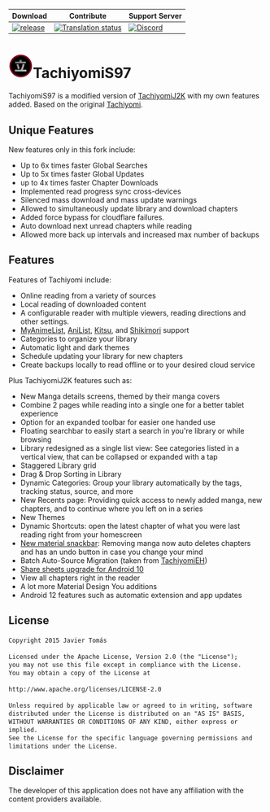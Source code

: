 | Download | Contribute | Support Server |
|-------|----------|---------|
| [![release](https://img.shields.io/github/v/release/saud-97/tachiyomis97.svg?maxAge=3600&label=download)](https://github.com/saud-97/TachiyomiS97/releases) | [![Translation status](https://hosted.weblate.org/widgets/tachiyomi/-/tachiyomi-j2k/svg-badge.svg)](https://hosted.weblate.org/engage/tachiyomi/?utm_source=widget) | [![Discord](https://img.shields.io/discord/349436576037732353.svg?label=discord&labelColor=7289da&color=2c2f33&style=flat)](https://discord.gg/tachiyomi) |
# ![app icon](./.github/readme-images/app-icon.png)TachiyomiS97
TachiyomiS97 is a modified version of [TachiyomiJ2K](https://github.com/jays2kings/tachiyomiJ2K) with my own features added. Based on the original [Tachiyomi](https://github.com/tachiyomiorg/tachiyomi).

## Unique Features

New features only in this fork include:
* Up to 6x times faster Global Searches
* Up to 5x times faster Global Updates
* up to 4x times faster Chapter Downloads
* Implemented read progress sync cross-devices
* Silenced mass download and mass update warnings
* Allowed to simultaneously update library and download chapters
* Added force bypass for cloudflare failures.
* Auto download next unread chapters while reading
* Allowed more back up intervals and increased max number of backups

## Features

Features of Tachiyomi include:
* Online reading from a variety of sources
* Local reading of downloaded content
* A configurable reader with multiple viewers, reading directions and other settings.
* [MyAnimeList](https://myanimelist.net/), [AniList](https://anilist.co/), [Kitsu](https://kitsu.io/explore/anime), and [Shikimori](https://shikimori.one) support
* Categories to organize your library
* Automatic light and dark themes
* Schedule updating your library for new chapters
* Create backups locally to read offline or to your desired cloud service

Plus TachiyomiJ2K features such as:
* New Manga details screens, themed by their manga covers
* Combine 2 pages while reading into a single one for a better tablet experience
* Option for an expanded toolbar for easier one handed use
* Floating searchbar to easily start a search in you're library or while browsing
* Library redesigned as a single list view: See categories listed in a vertical view, that can be collapsed or expanded with a tap
* Staggered Library grid
* Drag & Drop Sorting in Library
* Dynamic Categories: Group your library automatically by the tags, tracking status, source, and more
* New Recents page: Providing quick access to newly added manga, new chapters, and to continue where you left on in a series
* New Themes
* Dynamic Shortcuts: open the latest chapter of what you were last reading right from your homescreen
* [New material snackbar](.github/readme-images/material%20snackbar.png): Removing manga now auto deletes chapters and has an undo button in case you change your mind
* Batch Auto-Source Migration (taken from [TachiyomiEH](https://github.com/NerdNumber9/TachiyomiEH))
* [Share sheets upgrade for Android 10](.github/readme-images/share%20menu.png)
* View all chapters right in the reader
* A lot more Material Design You additions
* Android 12 features such as automatic extension and app updates


## License

    Copyright 2015 Javier Tomás

    Licensed under the Apache License, Version 2.0 (the "License");
    you may not use this file except in compliance with the License.
    You may obtain a copy of the License at

    http://www.apache.org/licenses/LICENSE-2.0

    Unless required by applicable law or agreed to in writing, software
    distributed under the License is distributed on an "AS IS" BASIS,
    WITHOUT WARRANTIES OR CONDITIONS OF ANY KIND, either express or implied.
    See the License for the specific language governing permissions and
    limitations under the License.


## Disclaimer

The developer of this application does not have any affiliation with the content providers available.
